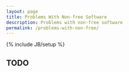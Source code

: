 ```yaml
---
layout: page
title: Problems With Non-free Software
description: Problems with non-free software
permalink: /problems-with-non-free/
---
```

{% include JB/setup %}

## TODO
